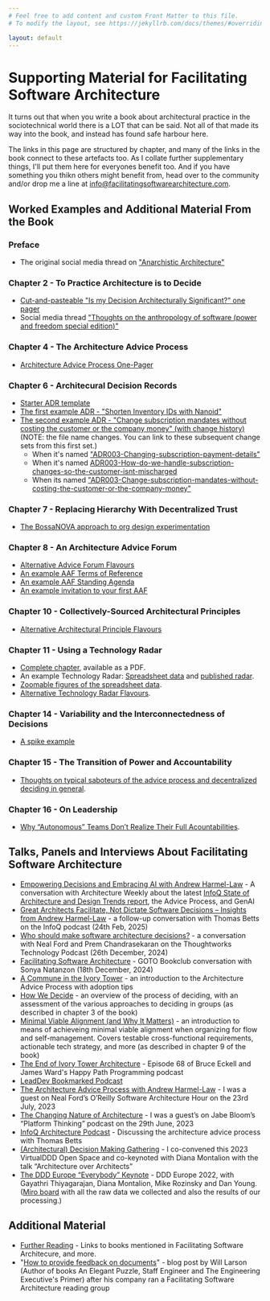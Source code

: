 ```yaml
---
# Feel free to add content and custom Front Matter to this file.
# To modify the layout, see https://jekyllrb.com/docs/themes/#overriding-theme-defaults

layout: default
---
```

# Supporting Material for Facilitating Software Architecture
It turns out that when you write a book about architectural practice in the sociotechnical world there is a LOT that can be said. Not all of that made its way into the book, and instead has found safe harbour here. 

The links in this page are structured by chapter, and many of the links in the book connect to these artefacts too. As I collate further supplementary things, I'll put them here for everyones benefit too. And if you have something you thikn others might benefit from, head over to the community and/or drop me a line at <info@facilitatingsoftwarearchitecture.com>.

## Worked Examples and Additional Material From the Book
### Preface
* The original social media thread on ["Anarchistic Architecture"](./../assets/pdf/Twitter-Thread-Anarchistic-Architecture.pdf)

### Chapter 2 - To Practice Architecture is to Decide
* [Cut-and-pasteable "Is my Decision Architecturally Significant?" one pager](/is-my-decision-significant-one-pager/)
* Social media thread ["Thoughts on the anthropology of software (power and freedom special edition)"](./../assets/pdf/Twitter-Thread-Anthropology-of-Software-Power-and-Freedom.pdf)

### Chapter 4 - The Architecture Advice Process
* [Architecture Advice Process One-Pager](/advice-process-one-pager/)

### Chapter 6 - Architecural Decision Records
* [Starter ADR template](/adr-template/)
* [The first example ADR - "Shorten Inventory IDs with Nanoid"](/first-adr-example/)
* [The second example ADR - "Change subscription mandates without costing the customer or the company money" (with change history)](/second-adr-example/) (NOTE: the file name changes. You can link to these subsequent change sets from this first set.)
     * When it's named ["ADR003-Changing-subscription-payment-details"](https://github.com/andrewharmellaw/facilitating-software-architecture/commits/fcbafdaea65e64a1a3dd1d344a30b95ac08e28ef/adr/ADR003-Changing-subscription-payment-details.md?browsing_rename_history=true&new_path=adr/ADR003-Change-subscription-mandates-without-costing-the-customer-or-the-company-money.md&original_branch=example-adr-changesets)
     * When it's named [ADR003-How-do-we-handle-subscription-changes-so-the-customer-isnt-mischarged](https://github.com/andrewharmellaw/facilitating-software-architecture/commits/0453a6b2c55166a320b5dbd5f0ca197085641ee5/adr/ADR003-How-do-we-handle-subscription-changes-so-the-customer-isnt-mischarged.md?browsing_rename_history=true&new_path=adr/ADR003-Change-subscription-mandates-without-costing-the-customer-or-the-company-money.md&original_branch=example-adr-changesets)
     * When its named ["ADR003-Change-subscription-mandates-without-costing-the-customer-or-the-company-money"](https://github.com/andrewharmellaw/facilitating-software-architecture/commits/example-adr-changesets/adr/ADR003-Change-subscription-mandates-without-costing-the-customer-or-the-company-money.md)

### Chapter 7 - Replacing Hierarchy With Decentralized Trust
* [The BossaNOVA approach to org design experimentation](/bossanova-experimentation/)

### Chapter 8 - An Architecture Advice Forum
* [Alternative Advice Forum Flavours](/alternative-advice-forum-flavors/)
* [An example AAF Terms of Reference](/example-aaf-tor/)
* [An example AAF Standing Agenda](/aaf-standing-agenda-example/)
* [An example invitation to your first AAF](/aaf-first-invitation/)

### Chapter 10 - Collectively-Sourced Architectural Principles
* [Alternative Architectural Principle Flavours](/alternative-architectural-principle-flavors/)

### Chapter 11 - Using a Technology Radar
* [Complete chapter](./../assets/pdf/facilitating_software_architecture_11.pdf), available as a PDF.
* An example Technology Radar: [Spreadsheet data](/radar-example-spreadsheet) and [published radar](/radar-example-published).
* [Zoomable figures of the spreadsheet data](/zoomable-radar-ssht-figs/).
* [Alternative Technology Radar Flavours](/alternative-tech-radar-flavors/).

### Chapter 14 - Variability and the Interconnectedness of Decisions
* [A spike example](/spike-example/)

### Chapter 15 - The Transition of Power and Accountability
* [Thoughts on typical saboteurs of the advice process and decentralized deciding in general](/typical-saboteurs/).

### Chapter 16 - On Leadership
* [Why “Autonomous” Teams Don’t Realize Their Full Acountabilities](/autonomous-teams-and-accountabilities/).

## Talks, Panels and Interviews About Facilitating Software Architecture
* [Empowering Decisions and Embracing AI with Andrew Harmel-Law](https://www.youtube.com/watch?v=ModrjWUjQVQ&ab_channel=ArchitectureWeekly) - A conversation with Architecture Weekly about the latest [InfoQ State of Architecture and Design Trends report](https://www.infoq.com/articles/architecture-trends-2025/), the Advice Process, and GenAI
* [Great Architects Facilitate, Not Dictate Software Decisions – Insights from Andrew Harmel-Law](https://www.youtube.com/watch?v=jBAjr44Redo&ab_channel=InfoQ) - a follow-up conversation with Thomas Betts on the InfoQ podcast (24th Feb, 2025)
* [Who should make software architecture decisions?](https://www.youtube.com/watch?v=BixPK3aQ3kY&ab_channel=Thoughtworks) - a conversation with Neal Ford and Prem Chandrasekaran on the Thoughtworks Technology Podcast (26th December, 2024)
* [Facilitating Software Architecture](https://www.youtube.com/watch?v=YpFR8qzwYSA&ab_channel=GOTOConferences) - GOTO Bookclub conversation with Sonya Natanzon (18th December, 2024)
* [A Commune in the Ivory Tower](https://www.youtube.com/watch?v=fNIztIQWa04&ab_channel=DevoxxUK) - an introduction to the Architecture Advice Process with adoption tips
* [How We Decide](https://www.youtube.com/watch?v=qvV8GnIf974&ab_channel=DevoxxUK) - an overview of the process of deciding, with an assessment of the various approaches to deciding in groups (as described in chapter 3 of the book)
* [Minimal Viable Alignment (and Why It Matters)](https://www.youtube.com/watch?v=ajbgXzifhFk&ab_channel=CodecampRomania) - an introduction to means of achieveing minimal viable alignment when organizing for flow and self-management. Covers testable cross-functional requirements, actionable tech strategy, and more (as described in chapter 9 of the book)
* [The End of Ivory Tower Architecture](https://www.podchaser.com/podcasts/happy-path-programming-1451773/episodes/68-the-end-of-ivory-tower-arch-149016095) - Episode 68 of Bruce Eckell and James Ward's Happy Path Programming podcast
* [LeadDev Bookmarked Podcast](https://www.youtube.com/watch?v=fUumtS6NxtE&ab_channel=LeadDev)
* [The Architecture Advice Process with Andrew Harmel-Law](https://www.oreilly.com/live-events/software-architecture-hour-the-architecture-advice-process-with-andrew-harmel-law/0636920092589/0636920092588/) - I was a guest on Neal Ford’s O’Reilly Software Architecture Hour on the 23rd July, 2023
* [The Changing Nature of Architecture](https://www.youtube.com/watch?v=KryXEZbKaSE) - I was a guest’s on Jabe Bloom’s “Platform Thinking” podcast on the 29th June, 2023
* [InfoQ Architecture Podcast](https://www.infoq.com/podcasts/architecture-advice-process/) - Discussing the architecture advice process with Thomas Betts
* [(Architectural) Decision Making Gathering](https://virtualddd.com/sessions/85) - I co-convened this 2023 VirtualDDD Open Space and co-keynoted with Diana Montalion with the talk “Architecture over Architects”
* [The DDD Europe “Everybody” Keynote](https://www.youtube.com/watch?v=FEqGObgM_ZU&ab_channel=NeedsWorkshop) - DDD Europe 2022, with Gayathri Thiyagarajan, Diana Montalion, Mike Rozinsky and Dan Young. ([Miro board](https://miro.com/app/board/uXjVOtHPs7o=/?share_link_id=439337832914) with all the raw data we collected and also the results of our processing.)

## Additional Material 
* [Further Reading](/further-reading/) - Links to books mentioned in Facilitating Software Architecure, and more.
*  "[How to provide feedback on documents](https://lethain.com/providing-feedback-on-writing/)" - blog post by Will Larson (Author of books An Elegant Puzzle, Staff Engineer and The Engineering Executive's Primer) after his company ran a Facilitating Software Architecture reading group
